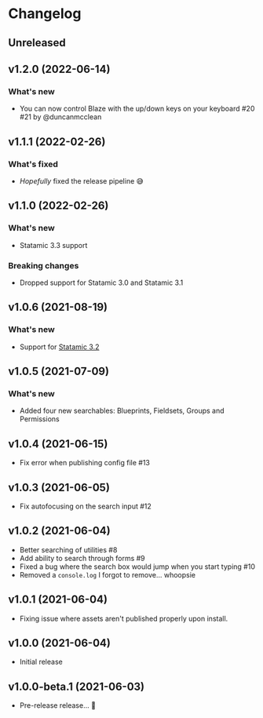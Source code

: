 # Changelog

## Unreleased

## v1.2.0 (2022-06-14)

### What's new

- You can now control Blaze with the up/down keys on your keyboard #20 #21 by @duncanmcclean

## v1.1.1 (2022-02-26)

### What's fixed

- _Hopefully_ fixed the release pipeline 😅

## v1.1.0 (2022-02-26)

### What's new

- Statamic 3.3 support

### Breaking changes

- Dropped support for Statamic 3.0 and Statamic 3.1

## v1.0.6 (2021-08-19)

### What's new

- Support for [Statamic 3.2](https://statamic.com/blog/statamic-3.2-beta)

## v1.0.5 (2021-07-09)

### What's new

- Added four new searchables: Blueprints, Fieldsets, Groups and Permissions

## v1.0.4 (2021-06-15)

- Fix error when publishing config file #13

## v1.0.3 (2021-06-05)

- Fix autofocusing on the search input #12

## v1.0.2 (2021-06-04)

- Better searching of utilities #8
- Add ability to search through forms #9
- Fixed a bug where the search box would jump when you start typing #10
- Removed a `console.log` I forgot to remove... whoopsie

## v1.0.1 (2021-06-04)

- Fixing issue where assets aren't published properly upon install.

## v1.0.0 (2021-06-04)

- Initial release

## v1.0.0-beta.1 (2021-06-03)

- Pre-release release... 👀

